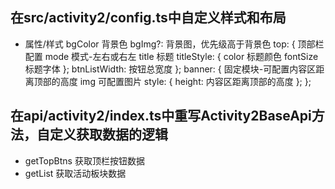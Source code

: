 ## 在src/activity2/config.ts中自定义样式和布局
- 属性/样式
    bgColor 背景色
    bgImg?: 背景图，优先级高于背景色
    top: { 顶部栏配置
        mode 模式-左右或右左
        title 标题
        titleStyle: {
            color 标题颜色
            fontSize 标题字体
        };
        btnListWidth: 按钮总宽度
    };
    banner: { 固定模块-可配置内容区距离顶部的高度
        img 可配置图片
        style: {
            height: 内容区距离顶部的高度
        };
    };
## 在api/activity2/index.ts中重写Activity2BaseApi方法，自定义获取数据的逻辑
  - getTopBtns 获取顶栏按钮数据
  - getList 获取活动板块数据